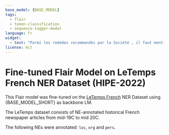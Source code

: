 ```yaml
---
base_model: {BASE_MODEL}
tags:
  - flair
  - token-classification
  - sequence-tagger-model
language: fr
widget:
  - text: "Parmi les remèdes recommandés par la Société , il faut mentionner celui que M . Schatzmann , de Lausanne , a proposé :"
license: mit
---
```


# Fine-tuned Flair Model on LeTemps French NER Dataset (HIPE-2022)

This Flair model was fine-tuned on the
[LeTemps French](https://github.com/hipe-eval/HIPE-2022-data/blob/main/documentation/README-letemps.md)
NER Dataset using {BASE_MODEL_SHORT} as backbone LM.

The LeTemps dataset consists of NE-annotated historical French newspaper articles from mid-19C to mid 20C.

The following NEs were annotated: `loc`, `org` and `pers`.